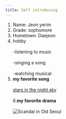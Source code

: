```yaml
---
title: Self introducing
---
```

1. Name: Jeon yerim<br>    
2. Grade: sophomore<br>    
3. Hometown: Daejeon<br>    
4. hobby<br>    
-listening to music<br>    
-singing a song<br>    
-watching musical<br>    
5. **my favorite song**<br>    
[stars in the night sky](youtube.com/watch?v=YkGd9THe1mw)<br>    
6.**my favorite drama**<br>    
![Scandal in Old Seoul](imgpark.donga.com/mbs/fileUpload/201501/25/54c4995a04237bd52227.jpg)<br>    


